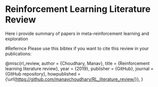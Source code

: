 # Reinforcement Learning Literature Review
Here i provide summary of papers in meta-reinforcement learning and exploration

#Refernce
Please use this bibtex if you want to cite this review in your publications:

@misc{rl_review,
      author = {Choudhary, Manav},
      title = {Reinforcement learning literature review},
      year = {2019},
      publisher = {GitHub},
      journal = {GitHub repository},
      howpublished = {\url{https://github.com/manavchoudhary/RL_literature_review/}},
    }
